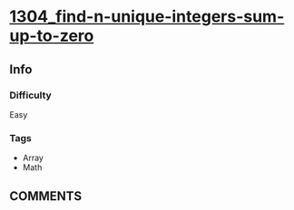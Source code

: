 # [1304_find-n-unique-integers-sum-up-to-zero](https://leetcode.com/problems/find-n-unique-integers-sum-up-to-zero)

## Info

### Difficulty

Easy

### Tags

- Array
- Math

## __COMMENTS__

> 
